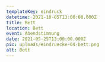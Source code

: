 ```yaml
---
templateKey: eindruck
datetime: 2021-10-05T13:00:00.000Z
title: Bett
location: Bett
event: Abendstimmung
date: 2021-05-25T13:00:00.000Z
pic: uploads/eindruecke-04-bett.png
alt: Bett
---
```

